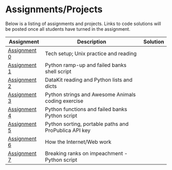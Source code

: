 # Assignments/Projects

Below is a listing of assignments and projects. Links to code solutions will be posted once all students have turned in the assignment.

Assignment|Description|Solution
----------|-----------|:-----:
[Assignment 0][] | Tech setup; Unix practice and reading |
[Assignment 1][] | Python ramp-up and failed banks shell script | 
[Assignment 2][] | DataKit reading and Python lists and dicts | 
[Assignment 3][] | Python strings and Awesome Animals coding exercise | 
[Assignment 4][] | Python functions and failed banks Python script |
[Assignment 5][] | Python sorting, portable paths and ProPublica API key |
[Assignment 6][] | How the Internet/Web work  |
[Assignment 7][] | Breaking ranks on impeachment - Python script |


[Assignment 0]: 0.md
[Assignment 1]: 1.md
[Assignment 2]: 2.md
[Assignment 3]: 3.md
[Assignment 4]: 4.md
[Assignment 5]: 5.md
[Assignment 6]: 6.md
[Assignment 7]: 7.md


